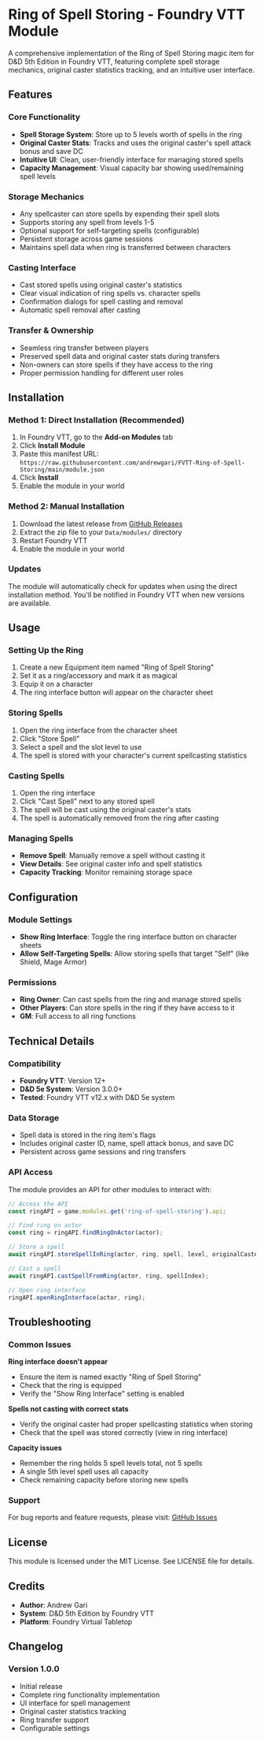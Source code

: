 # Ring of Spell Storing - Foundry VTT Module

A comprehensive implementation of the Ring of Spell Storing magic item for D&D 5th Edition in Foundry VTT, featuring complete spell storage mechanics, original caster statistics tracking, and an intuitive user interface.

## Features

### Core Functionality
- **Spell Storage System**: Store up to 5 levels worth of spells in the ring
- **Original Caster Stats**: Tracks and uses the original caster's spell attack bonus and save DC
- **Intuitive UI**: Clean, user-friendly interface for managing stored spells
- **Capacity Management**: Visual capacity bar showing used/remaining spell levels

### Storage Mechanics
- Any spellcaster can store spells by expending their spell slots
- Supports storing any spell from levels 1-5
- Optional support for self-targeting spells (configurable)
- Persistent storage across game sessions
- Maintains spell data when ring is transferred between characters

### Casting Interface
- Cast stored spells using original caster's statistics
- Clear visual indication of ring spells vs. character spells
- Confirmation dialogs for spell casting and removal
- Automatic spell removal after casting

### Transfer & Ownership
- Seamless ring transfer between players
- Preserved spell data and original caster stats during transfers
- Non-owners can store spells if they have access to the ring
- Proper permission handling for different user roles

## Installation

### Method 1: Direct Installation (Recommended)
1. In Foundry VTT, go to the **Add-on Modules** tab
2. Click **Install Module**
3. Paste this manifest URL: `https://raw.githubusercontent.com/andrewgari/FVTT-Ring-of-Spell-Storing/main/module.json`
4. Click **Install**
5. Enable the module in your world

### Method 2: Manual Installation
1. Download the latest release from [GitHub Releases](https://github.com/andrewgari/FVTT-Ring-of-Spell-Storing/releases)
2. Extract the zip file to your `Data/modules/` directory
3. Restart Foundry VTT
4. Enable the module in your world

### Updates
The module will automatically check for updates when using the direct installation method. You'll be notified in Foundry VTT when new versions are available.

## Usage

### Setting Up the Ring

1. Create a new Equipment item named "Ring of Spell Storing"
2. Set it as a ring/accessory and mark it as magical
3. Equip it on a character
4. The ring interface button will appear on the character sheet

### Storing Spells

1. Open the ring interface from the character sheet
2. Click "Store Spell"
3. Select a spell and the slot level to use
4. The spell is stored with your character's current spellcasting statistics

### Casting Spells

1. Open the ring interface
2. Click "Cast Spell" next to any stored spell
3. The spell will be cast using the original caster's stats
4. The spell is automatically removed from the ring after casting

### Managing Spells

- **Remove Spell**: Manually remove a spell without casting it
- **View Details**: See original caster info and spell statistics
- **Capacity Tracking**: Monitor remaining storage space

## Configuration

### Module Settings

- **Show Ring Interface**: Toggle the ring interface button on character sheets
- **Allow Self-Targeting Spells**: Allow storing spells that target "Self" (like Shield, Mage Armor)

### Permissions

- **Ring Owner**: Can cast spells from the ring and manage stored spells
- **Other Players**: Can store spells in the ring if they have access to it
- **GM**: Full access to all ring functions

## Technical Details

### Compatibility
- **Foundry VTT**: Version 12+
- **D&D 5e System**: Version 3.0.0+
- **Tested**: Foundry VTT v12.x with D&D 5e system

### Data Storage
- Spell data is stored in the ring item's flags
- Includes original caster ID, name, spell attack bonus, and save DC
- Persistent across game sessions and ring transfers

### API Access

The module provides an API for other modules to interact with:

```javascript
// Access the API
const ringAPI = game.modules.get('ring-of-spell-storing').api;

// Find ring on actor
const ring = ringAPI.findRingOnActor(actor);

// Store a spell
await ringAPI.storeSpellInRing(actor, ring, spell, level, originalCaster);

// Cast a spell
await ringAPI.castSpellFromRing(actor, ring, spellIndex);

// Open ring interface
ringAPI.openRingInterface(actor, ring);
```

## Troubleshooting

### Common Issues

**Ring interface doesn't appear**
- Ensure the item is named exactly "Ring of Spell Storing"
- Check that the ring is equipped
- Verify the "Show Ring Interface" setting is enabled

**Spells not casting with correct stats**
- Verify the original caster had proper spellcasting statistics when storing
- Check that the spell was stored correctly (view in ring interface)

**Capacity issues**
- Remember the ring holds 5 spell levels total, not 5 spells
- A single 5th level spell uses all capacity
- Check remaining capacity before storing new spells

### Support

For bug reports and feature requests, please visit:
[GitHub Issues](https://github.com/andrewgari/FVTT-Ring-of-Spell-Storing/issues)

## License

This module is licensed under the MIT License. See LICENSE file for details.

## Credits

- **Author**: Andrew Gari
- **System**: D&D 5th Edition by Foundry VTT
- **Platform**: Foundry Virtual Tabletop

## Changelog

### Version 1.0.0
- Initial release
- Complete ring functionality implementation
- UI interface for spell management
- Original caster statistics tracking
- Ring transfer support
- Configurable settings
